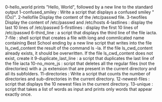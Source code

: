0-hello_world prints "Hello, World", followed by a new line to the standard output
1-confused_smiley : Write a script that displays a confused smiley "(Ôo)".
2-hellofile Display the content of the /etc/passwd file.
3-twofiles Display the content of /etc/passwd and /etc/hosts
4-lastlines : display the last 10 lines of /etc/passwd
5-firstlines : display the first 10 lines of /etc/passwd
6-third_line : a script that displays the third line of the file iacta.
7-file : shell script that creates a file with long and commlicated name containing Best School ending by a new line
script that writes into the file ls_cwd_content the result of the command ls -la. If the file ls_cwd_content already exists, it should be overwritten. If the file ls_cwd_content does not exist, create it
9-duplicate_last_line : a script that duplicates the last line of the file iacta
10-no_more_js : script that deletes all the regular files (not the directories) with a .js extension that are present in the current directory and all its subfolders.
11-directories : Write a script that counts the number of directories and sub-directories in the current directory.
12-newest-files : script that displays the 10 newest files in the current directory.
13-unique : script that takes a list of words as input and prints only words that appear exactly once.
